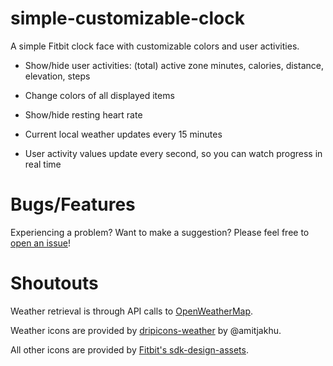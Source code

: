 # simple-customizable-clock

A simple Fitbit clock face with customizable colors and user activities.

- Show/hide user activities: (total) active zone minutes, calories, distance, elevation, steps

- Change colors of all displayed items

- Show/hide resting heart rate

- Current local weather updates every 15 minutes

- User activity values update every second, so you can watch progress in real time

# Bugs/Features

Experiencing a problem? Want to make a suggestion? Please feel free to [open an issue](https://github.com/geoffhuntoon/simple-customizable-clock/issues/new/choose)!

# Shoutouts

Weather retrieval is through API calls to [OpenWeatherMap](https://openweathermap.org/).

Weather icons are provided by [dripicons-weather](https://github.com/amitjakhu/dripicons-weather) by @amitjakhu.

All other icons are provided by [Fitbit's sdk-design-assets](https://github.com/Fitbit/sdk-design-assets).